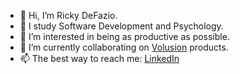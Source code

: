 - 👋  Hi, I’m Ricky DeFazio.
- 🌱  I study Software Development and Psychology.
- 👀  I’m interested in being as productive as possible.
- 💞️  I’m currently collaborating on [Volusion](https://www.volusion.com/) products.
- 📫  The best way to reach me: [LinkedIn](http://linkedin.com/in/rickydefazio)
